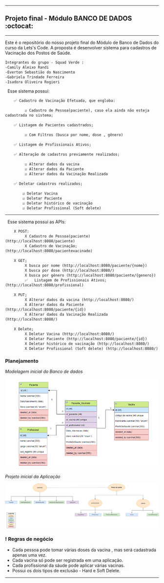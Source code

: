 -----------
## Projeto final - Módulo BANCO DE DADOS  :octocat:
-----------
 
Este é o repositório do nosso projeto final do Módulo de Banco de Dados do curso da Lets's Code.
A proposta é desenvolver sistema para cadastros de Vacinação dos Postos de Saúde.

```
Integrantes do grupo - Squad Verde :
-Camily Aleixo Randi 
-Everton Sebastião do Nascimento 
-Gabriela Trindade Ferreira 
-Isadora Oliveira Rogieri 
```

&nbsp;
Esse sistema possui:
 
        ✅ Cadastro de Vacinação Efetuada, que engloba:
 
             ☑️ Cadastro de Pessoa(paciente), caso ela ainda não esteja cadastrada no sistema;
 
        ✅ Listagem de Pacientes cadastrados;

             ☑️ Com Filtros (busca por nome, dose , gênero)
             
        ✅ Listagem de Profissionais Ativos;

        ✅ Alteração de cadastros previamente realizados;

             ☑️ Alterar dados da vacina
             ☑️ Alterar dados da Paciente
             ☑️ Alterar dados da Vacinação Realizada

        ✅ Deletar cadastros realizados;
        
            ☑️ Deletar Vacina
            ☑️ Deletar Paciente
            ☑️ Deletar histórico de vacinação
            ☑️ Deletar Profissional (Soft delete)
            
  
  _____________________________________________________________________________________________________________________________________

&nbsp;
Esse sistema possui as APIs:

        X POST:
             X️ Cadastro de Pessoa(paciente) (http://localhost:8080/paciente)
             X️ Cadastro de Vacinação; (http://localhost:8080/pacientevacinado)
 
        X GET;
             X️ busca por nome (http://localhost:8080/paciente/{nome})
             X️ busca por dose (http://localhost:8080/)
             X️ busca por gênero (http://localhost:8080/paciente/{genero})
             ✅   Listagem de Profissionais Ativos; (http://localhost:8080/profissional)

        X PUT;
             X️ Alterar dados da vacina (http://localhost:8080/)
             X️ Alterar dados da Paciente (http://localhost:8080/paciente/{id})
             X️ Alterar dados da Vacinação Realizada (http://localhost:8080/)

        X Delete;
             X️ Deletar Vacina (http://localhost:8080/)
             X️ Deletar Paciente (http://localhost:8080/paciente/{id})
             X️ Deletar histórico de vacinação (http://localhost:8080/)
             X️ Deletar Profissional (Soft delete) (http://localhost:8080/)
        
 ### Planejamento
 
 
 *Modelagem inicial do Banco de dados*
 
 ![diagrama1](images_README/dbDiagrama.png)

 *Projeto inicial da Aplicação*
 
 ![diagrama2](images_README/aplicacaoDiagrama.png)

 
### ! Regras de negócio
* Cada pessoa pode tomar várias doses da vacina , mas será cadastrada apenas uma vez.
* Cada vacina só pode ser registrada em uma aplicação.
* Cada profissional da sáude pode aplicar várias vacinas.
* Possui os dois tipos de exclusão - Hard e Soft Delete.
_______________________________________________________________________________________________________________________________________


